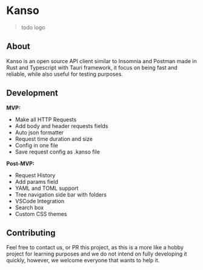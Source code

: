 # Kanso

> todo logo

## About

Kanso is an open source API client similar to Insomnia and Postman made in Rust and Typescript with Tauri framework, it focus on being fast and reliable, while also useful for testing purposes.

## Development

**MVP:**

- Make all HTTP Requests
- Add body and header requests fields
- Auto json formatter
- Request time duration and size
- Config in one file
- Save request config as .kanso file

**Post-MVP:**

- Request History
- Add params field
- YAML and TOML support
- Tree navigation side bar with folders
- VSCode Integration
- Search box
- Custom CSS themes

## Contributing

Feel free to contact us, or PR this project, as this is a more like a hobby project for learning purposes and we do not intend on fully developing it quickly, however, we welcome everyone that wants to help it.
